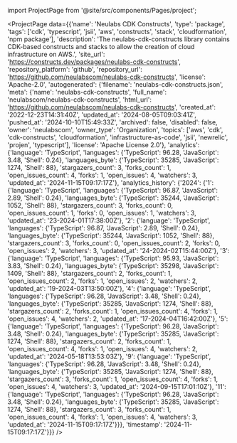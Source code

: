 
import ProjectPage from '@site/src/components/Pages/project';

<ProjectPage
    data={{'name': 'Neulabs CDK Constructs', 'type': 'package', 'tags': ['cdk', 'typescript', 'jsii', 'aws', 'constructs', 'stack', 'cloudformation', 'npm package'], 'description': 'The neulabs-cdk-constructs library contains CDK-based constructs and stacks to allow the creation of cloud infrastructure on AWS.', 'site_url': 'https://constructs.dev/packages/neulabs-cdk-constructs', 'repository_platform': 'github', 'repository_url': 'https://github.com/neulabscom/neulabs-cdk-constructs', 'license': 'Apache-2.0', 'autogenerated': {'filename': 'neulabs-cdk-constructs.json', 'meta': {'name': 'neulabs-cdk-constructs', 'full_name': 'neulabscom/neulabs-cdk-constructs', 'html_url': 'https://github.com/neulabscom/neulabs-cdk-constructs', 'created_at': '2022-12-23T14:31:40Z', 'updated_at': '2024-08-05T09:03:41Z', 'pushed_at': '2024-10-10T15:49:33Z', 'archived': false, 'disabled': false, 'owner': 'neulabscom', 'owner_type': 'Organization', 'topics': ['aws', 'cdk', 'cdk-constructs', 'cloudformation', 'infrastructure-as-code', 'jsii', 'newrelic', 'projen', 'typescript'], 'license': 'Apache License 2.0'}, 'analytics': {'language': 'TypeScript', 'languages': {'TypeScript': 96.28, 'JavaScript': 3.48, 'Shell': 0.24}, 'languages_byte': {'TypeScript': 35285, 'JavaScript': 1274, 'Shell': 88}, 'stargazers_count': 3, 'forks_count': 1, 'open_issues_count': 4, 'forks': 1, 'open_issues': 4, 'watchers': 3, 'updated_at': '2024-11-15T09:17:17Z'}, 'analytics_history': {'2024': {'1': {'language': 'TypeScript', 'languages': {'TypeScript': 96.87, 'JavaScript': 2.89, 'Shell': 0.24}, 'languages_byte': {'TypeScript': 35244, 'JavaScript': 1052, 'Shell': 88}, 'stargazers_count': 3, 'forks_count': 0, 'open_issues_count': 1, 'forks': 0, 'open_issues': 1, 'watchers': 3, 'updated_at': '23-2024-01T17:38:00Z'}, '2': {'language': 'TypeScript', 'languages': {'TypeScript': 96.87, 'JavaScript': 2.89, 'Shell': 0.24}, 'languages_byte': {'TypeScript': 35244, 'JavaScript': 1052, 'Shell': 88}, 'stargazers_count': 3, 'forks_count': 0, 'open_issues_count': 2, 'forks': 0, 'open_issues': 2, 'watchers': 3, 'updated_at': '24-2024-02T15:44:00Z'}, '3': {'language': 'TypeScript', 'languages': {'TypeScript': 95.93, 'JavaScript': 3.83, 'Shell': 0.24}, 'languages_byte': {'TypeScript': 35298, 'JavaScript': 1409, 'Shell': 88}, 'stargazers_count': 2, 'forks_count': 1, 'open_issues_count': 2, 'forks': 1, 'open_issues': 2, 'watchers': 2, 'updated_at': '19-2024-03T13:50:00Z'}, '4': {'language': 'TypeScript', 'languages': {'TypeScript': 96.28, 'JavaScript': 3.48, 'Shell': 0.24}, 'languages_byte': {'TypeScript': 35285, 'JavaScript': 1274, 'Shell': 88}, 'stargazers_count': 2, 'forks_count': 1, 'open_issues_count': 4, 'forks': 1, 'open_issues': 4, 'watchers': 2, 'updated_at': '17-2024-04T16:42:00Z'}, '5': {'language': 'TypeScript', 'languages': {'TypeScript': 96.28, 'JavaScript': 3.48, 'Shell': 0.24}, 'languages_byte': {'TypeScript': 35285, 'JavaScript': 1274, 'Shell': 88}, 'stargazers_count': 2, 'forks_count': 1, 'open_issues_count': 4, 'forks': 1, 'open_issues': 4, 'watchers': 2, 'updated_at': '2024-05-18T13:53:03Z'}, '9': {'language': 'TypeScript', 'languages': {'TypeScript': 96.28, 'JavaScript': 3.48, 'Shell': 0.24}, 'languages_byte': {'TypeScript': 35285, 'JavaScript': 1274, 'Shell': 88}, 'stargazers_count': 3, 'forks_count': 1, 'open_issues_count': 4, 'forks': 1, 'open_issues': 4, 'watchers': 3, 'updated_at': '2024-09-15T17:01:10Z'}, '11': {'language': 'TypeScript', 'languages': {'TypeScript': 96.28, 'JavaScript': 3.48, 'Shell': 0.24}, 'languages_byte': {'TypeScript': 35285, 'JavaScript': 1274, 'Shell': 88}, 'stargazers_count': 3, 'forks_count': 1, 'open_issues_count': 4, 'forks': 1, 'open_issues': 4, 'watchers': 3, 'updated_at': '2024-11-15T09:17:17Z'}}}, 'timestamp': '2024-11-15T09:17:17Z'}}}
/>
